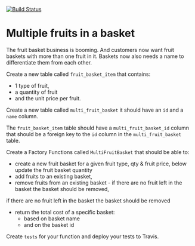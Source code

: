 [![Build Status](https://app.travis-ci.com/amandam2017/Multiple_Fruits.svg?branch=master)](https://app.travis-ci.com/amandam2017/Multiple_Fruits)
# Multiple fruits in a basket

The fruit basket business is booming. And customers now want fruit baskets with more than one fruit in it. 
Baskets now also needs a name to differentiate them from each other.

Create a new table called `fruit_basket_item` that contains:

* 1 type of fruit, 
* a quantity of fruit 
* and the unit price per fruit.

Create a new table called `multi_fruit_basket` it should have an `id` and a `name` column.

The `fruit_basket_item` table should have a `multi_fruit_basket_id` column that should be a foreign key to the `id` column in the `multi_fruit_basket` table.

Create a Factory Functions called `MultiFruitBasket` that should be able to:

* create a new fruit basket for a given fruit type, qty & fruit price,
below update the fruit basket quantity
* add fruits to an existing basket,
* remove fruits from an existing basket - if there are no fruit left in the basket the basket should be removed,
<!-- link for info https://dirask.com/posts/MS-SQL-Server-delete-row-where-column-is-null-10reop -->

if there are no fruit left in the basket the basket should be removed
<!-- * for a given `id` return the basket_name & id as well as a list of all the fruits in the basket -->
* return the total cost of a specific basket:
	* based on basket name
	* and on the basket id

Create `tests` for your function and deploy your tests to Travis.


